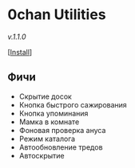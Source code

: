 # 0chan Utilities
*v.1.1.0* 

[<a href="https://github.com/Juribiyan/0chan-utilities/raw/master/es5/0chan-utilities.user.js?v=1.1.0">Install</a>]

## Фичи
* Скрытие досок
* Кнопка быстрого сажирования
* Кнопка упоминания
* Мамка в комнате
* Фоновая проверка ануса
* Режим каталога
* Автообновление тредов
* Автоскрытие